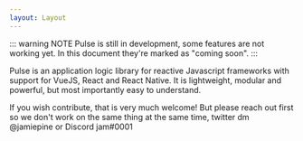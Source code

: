 ```yaml
---
layout: Layout
---
```


<!--  -->
::: warning 
NOTE Pulse is still in development, some features are not working yet. In this document they're marked as "coming soon". 
:::

Pulse is an application logic library for reactive Javascript frameworks with support for VueJS, React and React Native. It is lightweight, modular and powerful, but most importantly easy to understand.

If you wish contribute, that is very much welcome! But please reach out first so we don't work on the same thing at the same time, twitter dm @jamiepine or Discord jam#0001